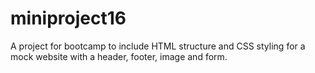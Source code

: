# miniproject16
A project for bootcamp to include HTML structure and CSS styling for a mock website with a header, footer, image and form.
